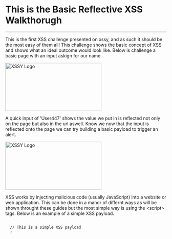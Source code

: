 <h1> This is the Basic Reflective XSS Walkthorugh </h1>
<hr>

<p>This is the first XSS challenge presented on xssy, and as such it should be the most easy of them all! This challenge shows the basic concept of XSS and shows what an ideal outcome would look like. Below is challenge a basic page with an input askign for our name</p>

<div style="text-align: left;">
  <img src="https://raw.githubusercontent.com/Hpanton447/CyberBlog/89fc110165cc5825a0d3cca5094faf75f12f22f9/XSSy/images/basicReflectiveXSS/image1.png" alt="XSSY Logo" width="300" height="150">
</div>

<p> A quick input of 'User447' shows the value we put in is reflected not only on the page but also in the url aswell. Know we now that the input is reflected onto the page we can try building a basic payload to trigger an alert. </p>
  
 <div style="text-align: left;">
  <img src="https://raw.githubusercontent.com/Hpanton447/CyberBlog/89fc110165cc5825a0d3cca5094faf75f12f22f9/XSSy/images/basicReflectiveXSS/image2.png" alt="XSSY Logo" width="300" height="150">
</div> 
  
<p> XSS works by injecting malicious code (usually JavaScript) into a website or web application. This can be done in a manor of differnt ways as will be shown throught these guides but the most simple way is using the &lt;script&gt; tags. Below is an example of a simple XSS payload. </p>

<pre><code>
  // This is a simple XSS payload
  <script>alert(1)</script>;
</code></pre>
